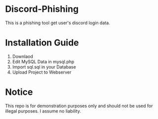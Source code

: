 # Discord-Phishing
This is a phishing tool get user's discord login data.

# Installation Guide

1. Downlaod
2. Edit MySQL Data in mysql.php
3. Import sql.sql in your Database
4. Upload Project to Webserver

# Notice
This repo is for demonstration purposes only and should not be used for illegal purposes. I assume no liability.
